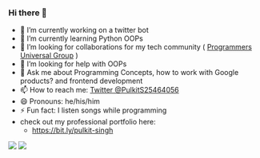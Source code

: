 ### Hi there 👋


- 🔭 I’m currently working on a twitter bot
- 🌱 I’m currently learning Python OOPs
- 👯 I’m looking for collaborations for my tech community ( <a href="https://www.pugroups.in">Programmers Universal Group</a> )
- 🤔 I’m looking for help with OOPs
- 💬 Ask me about Programming Concepts, how to work with Google products? and frontend development
- 📫 How to reach me: <a href="https://twitter.com/pulkits25464056" >Twitter @PulkitS25464056</a>
- 😄 Pronouns: he/his/him
- ⚡ Fun fact: I listen songs while programming
- check out my professional portfolio here:
  - https://bit.ly/pulkit-singh
<img src="https://github-readme-stats.vercel.app/api?username=pulkit0076&&show_icons=true&title_color=ffffff&icon_color=bb2acf&text_color=daf7dc&bg_color=151515">
<img src="https://github-readme-stats.vercel.app/api/top-langs/?username=pulkit0076&theme=dark&hide_langs_below=1">
